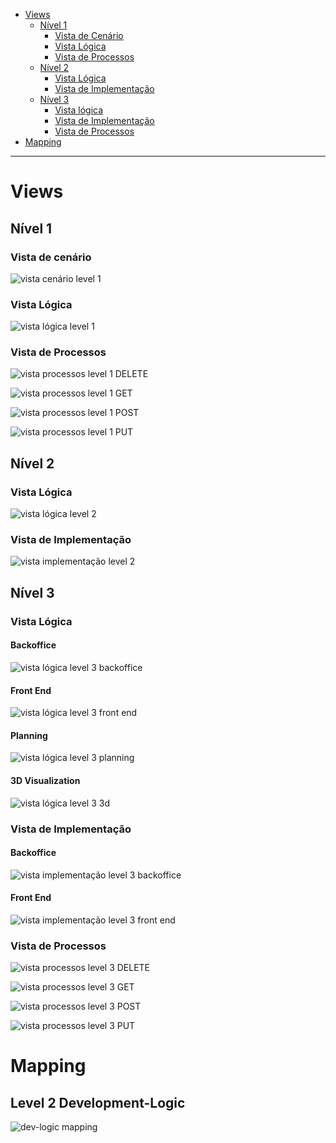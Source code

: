 - [Views](#views)
    - [Nível 1](#nível-1)
        - [Vista de Cenário]()
        - [Vista Lógica](#vista-lógica)
        - [Vista de Processos]()
    - [Nível 2](#nível-2)
        - [Vista Lógica](#vista-lógica-1)
        - [Vista de Implementação]()
    - [Nível 3](#nível-3) 
        - [Vista lógica](#vista-lógica-2)
        - [Vista de Implementação](#vista-de-implementação-1)
        - [Vista de Processos](#vista-de-processos-1)
- [Mapping](#mapping)

---

# Views


## Nível 1

### Vista de cenário
![vista cenário level 1](./svgs/case-diagram.svg)
### Vista Lógica
![vista lógica level 1](./svgs/level1-logic.svg)
### Vista de Processos
![vista processos level 1 DELETE](./svgs/level1-process-view-DELETE.svg)

![vista processos level 1 GET](./svgs/level1-process-view-GET.svg)

![vista processos level 1 POST](./svgs/level1-process-view-POST.svg)

![vista processos level 1 PUT](./svgs/level1-process-view-PUT.svg)

## Nível 2

### Vista Lógica
![vista lógica level 2](./svgs/logic-view-lvl2.svg)
### Vista de Implementação
![vista implementação level 2](./svgs/level2-dev-view.svg)

## Nível 3


### Vista Lógica

#### Backoffice
![vista lógica level 3 backoffice](./svgs/level3-logic-view-backoffice.svg)

#### Front End
![vista lógica level 3 front end](./svgs/level3-logic-view-fe.svg)

#### Planning
![vista lógica level 3 planning](./svgs/level3-logic-view-planning.svg)

#### 3D Visualization
![vista lógica level 3 3d](./svgs/level3-logic-view-3d.svg)

### Vista de Implementação

#### Backoffice
![vista implementação level 3 backoffice](./svgs/level3-dev-view-backoffice.svg)

#### Front End
![vista implementação level 3 front end](./svgs/level3-dev-view-fe.svg)

### Vista de Processos

![vista processos level 3 DELETE](./svgs/level3-process-view-DELETE.svg)

![vista processos level 3 GET](./svgs/level3-process-view-GET.svg)

![vista processos level 3 POST](./svgs/level3-process-view-POST.svg)

![vista processos level 3 PUT](./svgs/level3-process-view-PUT.svg)


# Mapping

## Level 2 Development-Logic

![dev-logic mapping](./svgs/level2-map-dev-logic.svg)